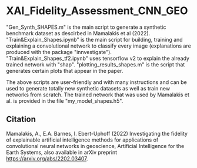 # XAI_Fidelity_Assessment_CNN_GEO

"Gen_Synth_SHAPES.m" is the main script to generate a synthetic benchmark dataset as descirbed in Mamalakis et al (2022).
"Train&Explain_Shapes.ipynb" is the main script for building, training and explaining a convolutional network to classify every image (explanations are produced with the package "innvestigate").
"Train&Explain_Shapes_tf2.ipynb" uses tensorflow v2 to explain the already trained network with "shap".
"plotting_results_shapes.m" is the script that generates certain plots that appear in the paper. 

The above scripts are user-friendly and with many instructions and can be used to generate totally new synthetic datasets as well as train new networks from scratch.
The trained network that was used by Mamalakis et al. is provided in the file "my_model_shapes.h5". 


## Citation
Mamalakis, A., E.A. Barnes, I. Ebert-Uphoff (2022) Investigating the fidelity of explainable artificial intelligence methods for applications of convolutional neural networks in geoscience, Artificial Intelligence for the Earth Systems, also available in arXiv preprint https://arxiv.org/abs/2202.03407. 
